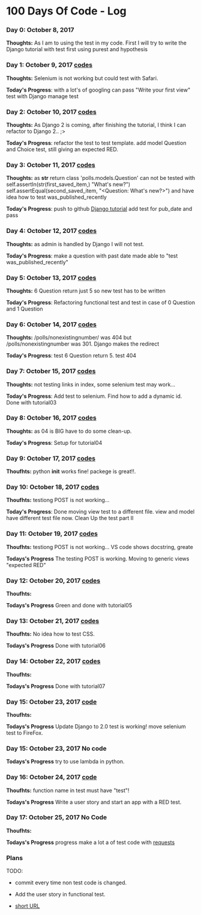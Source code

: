 # 100 Days Of Code - Log

### Day 0: October 8, 2017

**Thoughts:**  As I am to using the test in my code. First I will try to write the Django tutorial with test first using purest and hypothesis


### Day 1: October 9, 2017  [codes](https://github.com/kentaro0919/polls_for_100-days-of-code/commits/master)

**Thoughts:** Selenium is not working but could test with Safari.

**Today's Progress**: with a lot's of googling can pass "Write your first view" test with Django manage test


### Day 2: October 10, 2017  [codes](https://github.com/kentaro0919/polls_for_100-days-of-code/commits/master)

**Thoughts:** As Django 2 is coming, after finishing the tutorial, I think I can refactor to Django 2.. ;>

**Today's Progress**: refactor the test to test template. add model Question and Choice test, still giving an expected RED.


### Day 3: October 11, 2017  [codes](https://github.com/kentaro0919/polls_for_100-days-of-code/commits/master)

**Thoughts:** 
as __str__ return class 'polls.models.Question' can not be tested with 
  self.assertIn(str(first_saved_item,) "What's new?")
  self.assertEqual(second_saved_item, "<Question: What's new?>")
and have idea how to test was_published_recently

**Today's Progress**:  push to github [Django tutorial](https://github.com/kentaro0919/polls_for_100-days-of-code) 
add test for pub_date and pass 


### Day 4: October 12, 2017  [codes](https://github.com/kentaro0919/polls_for_100-days-of-code/commits/master)

**Thoughts:** as admin is handled by Django I will not test.

**Today's Progress**: make a question with past date made able to "test was_published_recently" 


### Day 5: October 13, 2017  [codes](https://github.com/kentaro0919/polls_for_100-days-of-code/commits/master)

**Thoughts:** 6 Question return just 5 so new test has to be written

**Today's Progress**: Refactoring functional test and test in case of 0 Question and 1 Question


### Day 6: October 14, 2017 [codes](https://github.com/kentaro0919/polls_for_100-days-of-code/commit/d4bd976a8d25612708fd2ac7a9ea374c43b8f04e)

**Thoughts:** /polls/nonexistingnumber/ was 404 but /polls/nonexistingnumber was 301. Django makes the redirect

**Today's Progress**: test 6 Question return 5. test 404


### Day 7: October 15, 2017 [codes](https://github.com/kentaro0919/polls_for_100-days-of-code/commit/88a390df7e4104cd0b009682895a4c5b53b5792c)

**Thoughts:** not testing links in index, some selenium test may work...

**Today's Progress**: Add test to selenium. Find how to add a dynamic id. Done with tutorial03


### Day 8: October 16, 2017 [codes](https://github.com/kentaro0919/polls_for_100-days-of-code/commit/897b0b700069c4ae83aa84f579112affef5fc9d0)

**Thoughts:** as 04 is BIG have to do some clean-up.

**Today's Progress**: Setup for tutorial04


### Day 9: October 17, 2017 [codes](https://github.com/kentaro0919/polls_for_100-days-of-code/commit/86b15e672298981f41b40d54b834727b07cc07c4)

**Thoufhts:** python __init__ works fine! packege is great!!.


### Day 10: October 18, 2017 [codes](https://github.com/kentaro0919/polls_for_100-days-of-code/commit/c9de5b02af5a41f46480ebbff15f7a27f686b860)

**Thoufhts:** testiong POST is not working...

**Today's Progress**: Done moving view test to a different file. view and model have different test file now. Clean Up the test part II 


### Day 11: October 19, 2017 [codes](https://github.com/kentaro0919/polls_for_100-days-of-code/commit/df9ed9f39fbaf49b90a33021df73f78bad3bfaff)

**Thoufhts:** testiong POST is not working... VS code shows docstring, greate

**Todays's Progress** The testing POST is working. Moving to generic views "expected RED" 


### Day 12: October 20, 2017 [codes](https://github.com/kentaro0919/polls_for_100-days-of-code/commit/d1b25cb35549e5d18acf6af8d10d5155082df8ef)

**Thoufhts:** 

**Todays's Progress** Green and done with tutorial05 


### Day 13: October 21, 2017 [codes](https://github.com/kentaro0919/polls_for_100-days-of-code/commit/25d75b897ea3472f4d427c71391b80ef34aceca6)

**Thoufhts:**  No idea how to test CSS.

**Todays's Progress** Done with tutorial06


### Day 14: October 22, 2017 [codes](https://github.com/kentaro0919/polls_for_100-days-of-code/commit/10df42afec9e6ba8090a31e36956bc5e074dca36)

**Thoufhts:**  

**Todays's Progress** Done with tutorial07


### Day 15: October 23, 2017 [code](https://github.com/kentaro0919/polls_for_100-days-of-code/commit/231b966bc8f8175d6808ca5e489601c9b1d3fa1f)

**Thoufhts:**  

**Todays's Progress** Update Django to 2.0 test is working! move selenium test to FireFox.


### Day 15: October 23, 2017 No code

**Todays's Progress** try to use lambda in python.


### Day 16: October 24, 2017 [code](https://github.com/kentaro0919/polls_for_100-days-of-code/commit/4c3068afb66b48091807191dc770713e064bd3a3)

**Thoufhts:**  function name in test must have "test"!

**Todays's Progress** Write a user story and start an app with a RED test.


### Day 17: October 25, 2017 No Code

**Thoufhts:** 

**Todays's Progress** progress make a lot a of test code with [requests](http://docs.python-requests.org/en/master/)


### Plans ###

TODO: 
  - commit every time non test code is changed.
  - Add the user story in functional test.
  
  - [short URL](https://goo.gl/e6zX3N)
